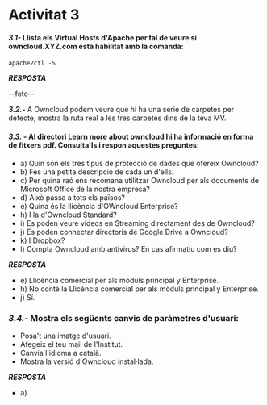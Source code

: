 # Activitat 3


#### ***3.1-*** Llista els Virtual Hosts d'Apache per tal de veure si owncloud.XYZ.com està habilitat amb la comanda:
`apache2ctl -S`

***RESPOSTA***

--foto--

***3.2.-***  A Owncloud podem veure que hi ha una serie de carpetes per defecte, mostra la ruta real a les tres carpetes dins de la teva MV.


#### ***3.3.*** - Al directori Learn more about owncloud hi ha informació en forma de fitxers pdf. Consulta'ls i respon aquestes preguntes:

- a) Quin són els tres tipus de protecció de dades que ofereix Owncloud?
- b) Fes una petita descripció de cada un d'ells.
- c) Per quina raó ens recomana utilitzar Owncloud per als documents de Microsoft Office de la nostra empresa?
- d) Això passa a tots els països?
- e) Quina és la llicència d'OWncloud Enterprise?
- h) I la d'Owncloud Standard?
- i) Es poden veure videos en Streaming directament des de Owncloud?
- j) Es poden connectar directoris de Google Drive a Owncloud?
- k) I Dropbox?
- l) Compta Owncloud amb antivirus? En cas afirmatiu com es diu?

***RESPOSTA***

- e) Llicència comercial per als mòduls principal y Enterprise.
- h) No conté la Llicència comercial per als mòduls principal y Enterprise.
- j) Sí.
### ***3.4.-*** Mostra els següents canvis de paràmetres d'usuari:

- Posa't una imatge d'usuari.
- Afegeix el teu mail de l'Institut.
- Canvia l'idioma a català.
- Mostra la versió d'Owncloud instal·lada.

***RESPOSTA***

- a) 



